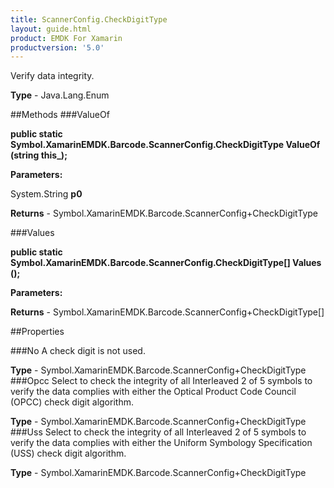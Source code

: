 ```yaml
---
title: ScannerConfig.CheckDigitType
layout: guide.html
product: EMDK For Xamarin 
productversion: '5.0' 
---
```

Verify data integrity.

**Type** - Java.Lang.Enum

##Methods
###ValueOf

**public static Symbol.XamarinEMDK.Barcode.ScannerConfig.CheckDigitType ValueOf (string this_);**


        

**Parameters:**

System.String **p0** 

**Returns** - Symbol.XamarinEMDK.Barcode.ScannerConfig+CheckDigitType

###Values

**public static Symbol.XamarinEMDK.Barcode.ScannerConfig.CheckDigitType[] Values ();**


        

**Parameters:**

**Returns** - Symbol.XamarinEMDK.Barcode.ScannerConfig+CheckDigitType[]

##Properties

###No
A check digit is not used.

**Type** - Symbol.XamarinEMDK.Barcode.ScannerConfig+CheckDigitType
###Opcc
Select to check the integrity of all Interleaved 2 of 5 symbols to verify the data complies with either the Optical Product Code Council (OPCC) check digit algorithm.

**Type** - Symbol.XamarinEMDK.Barcode.ScannerConfig+CheckDigitType
###Uss
Select to check the integrity of all Interleaved 2 of 5 symbols to verify the data complies with either the Uniform Symbology Specification (USS) check digit algorithm.

**Type** - Symbol.XamarinEMDK.Barcode.ScannerConfig+CheckDigitType
